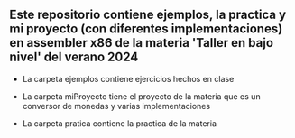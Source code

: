 ## Este repositorio contiene ejemplos, la practica y mi proyecto (con diferentes implementaciones) en assembler x86 de la materia 'Taller en bajo nivel' del verano 2024

- La carpeta ejemplos contiene ejercicios hechos en clase

- La carpeta miProyecto tiene el proyecto de la materia que es un conversor de monedas y varias implementaciones

- La carpeta pratica contiene la practica de la materia
